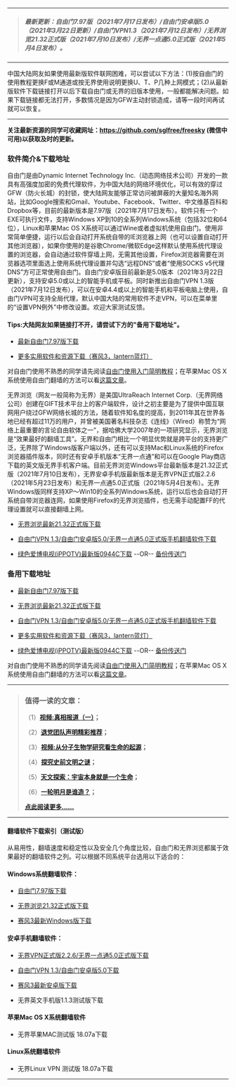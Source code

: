 ***
>##### 最新更新：自由门7.97版（2021年7月17日发布）/自由门安卓版5.0（2021年3月22日更新）/自由门VPN1.3（2021年7月12日发布）/无界浏览21.32正式版（2021年7月10日发布）/无界一点通5.0正式版（2021年5月4日发布）。
***
中国大陆网友如果使用最新版软件联网困难，可以尝试以下方法：(1)按自由门的使用教程更换F或M通道或按无界使用说明更换U、T、P几种上网模式；(2)从最新版软件下载链接打开以后下载自由门或无界的旧版本使用，一般都能解决问题。如果下载链接都无法打开，多数情况是因为GFW主动封锁造成，请等一段时间再试就可以恢复。
***
<strong>关注最新资源的同学可收藏网址：<font color="#993300"><a href="https://github.com/sglfree/freesky" target="_blank">https://github.com/sglfree/freesky</a> </font>(微信中可用)以获取及时的更新。</strong>

### 软件简介&下载地址

自由门是由Dynamic Internet Technology Inc.（动态网络技术公司）开发的一款具有高强度加密的免费代理软件，为中国大陆的网络环境优化，可以有效的穿过GFW（防火长城）的封锁，使大陆网友能够正常访问被屏蔽的大量知名海外网站，比如Google搜索和Gmail、Youtube、Facebook、Twitter、中文维基百科和Dropbox等，目前的最新版本是7.97版（2021年7月17日发布）。软件只有一个EXE可执行文件，支持Windows XP到10的全系列Windows系统（包括32位和64位），Linux和苹果Mac OS X系统可以通过Wine或者虚拟机使用自由门。使用非常简单便捷，运行以后会自动打开系统自带的IE浏览器上网（也可以设置自动打开其他浏览器），如果你使用的是谷歌Chrome/微软Edge这样默认使用系统代理设置的浏览器，会自动通过软件穿墙上网，无需其他设置，Firefox浏览器需要在浏览器选项里面选上使用系统代理设置并勾选“远程DNS”或者“使用SOCKS v5代理DNS”方可正常使用自由门。自由门安卓版目前最新是5.0版本（2021年3月22日更新），支持安卓5.0或以上的智能手机或平板。同时新推出自由门VPN 1.3版（2021年7月12日发布），可以在安卓4.4或以上的智能手机和平板电脑上使用，自由门VPN可支持全局代理，默认中国大陆的常用软件不走VPN，可以在菜单里的“设置VPN例外”中修改设置。欢迎大家测试反馈。

#### Tips:大陆网友如果链接打不开，请尝试下方的"备用下载地址"。
* <p><a href="https://d284jxrq08rri1.cloudfront.net/login2.html?i=a1" target="_blank">最新自由门7.97版下载</a></p>
* <p><a href="https://d284jxrq08rri1.cloudfront.net/login2.html?i=a4" target="_blank">更多实用软件和资源下载（赛风3，lantern蓝灯）</a></p>

<p class="plink">对自由门使用不熟悉的同学请先阅读<a title="自由门使用入门简单教程" href="https://d284jxrq08rri1.cloudfront.net/login2.html?i=a6" target="_blank">自由门使用入门简明教程</a>；在苹果Mac OS X系统使用自由门翻墙的方法可以看<a title="在mac OS X系统使用自由门的简单方法" href="https://d284jxrq08rri1.cloudfront.net/login2.html?i=a7" target="_blank">这篇文章</a>。</p>

无界浏览（网友一般简称为无界）是美国UltraReach Internet Corp.（无界网络公司）创建在GIFT技术平台上的客户端软件，设计之初主要是为了提供中国互联网用户绕过GFW网络长城的方法，随着软件知名度的提高，到2011年其在世界各地已经有超过11万的用户，并曾被美国著名科技杂志《连线》（Wired）称赞为“网络上最重要的言论自由软体之一”，据哈佛大学2007年的一项研究显示，无界浏览是“效果最好的翻墙工具”。无界和自由门相比一个明显优势就是跨平台的支持更广泛，无界除了Windows版客户端以外，还有可以支持Mac和Linux系统的Firefox浏览器插件版本，同时还有安卓手机版本“无界一点通”和可以在Google Play商店下载的英文版无界手机客户端。目前无界浏览Windows平台最新版本是21.32正式版（2021年7月10日发布），无界安卓手机版最新版本是无界VPN正式版2.2.6（2021年5月23日发布）和无界一点通5.0正式版（2021年5月4日发布）。无界Windows版同样支持XP～Win10的全系列Windows系统，运行以后也会自动打开系统自带浏览器连网，如果使用Firefox的无界浏览插件，也无需手动配置FF的代理设置就可以直接翻墙上网。

* <p><a href="https://d284jxrq08rri1.cloudfront.net/login2.html?i=a2" target="_blank">无界浏览最新21.32正式版下载</a></p>
* <p><a href="https://d284jxrq08rri1.cloudfront.net/login2.html?i=a3" target="_blank">自由门VPN 1.3/自由门安卓版5.0/无界一点通5.0正式版手机翻墙软件下载</a></p>
* <p><a href="https://d284jxrq08rri1.cloudfront.net/login2.html?i=a5" target="_blank">绿色爱博电视(iPPOTV)最新版0944C下载</a> --OR-- <a href="https://d284jxrq08rri1.cloudfront.net/s3-useast-1/login2.html?i=a5https://s3-external-1.amazonaws.com/s3-useast-1/login2.html?i=a5https://s3.amazonaws.com/s3-useast-1/login.html?i=a5https://s3-external-1.amazonaws.com/s3-useast-1/login.html?i=a5" target="_blank">备份传送门</a></p>

### 备用下载地址

* <p><a href="https://dnd46qqw5148t.cloudfront.net/leap2.html?i=a1" target="_blank">最新自由门7.97版下载</a></p>
* <p><a href="https://dnd46qqw5148t.cloudfront.net/leap2.html?i=a2" target="_blank">无界浏览最新21.32正式版下载</a></p>
* <p><a href="https://dnd46qqw5148t.cloudfront.net/leap2.html?i=a3" target="_blank">自由门VPN 1.3/自由门安卓版5.0/无界一点通5.0正式版手机翻墙软件下载</a></p>
* <p><a href="https://dnd46qqw5148t.cloudfront.net/leap2.html?i=a4" target="_blank">更多实用软件和资源下载（赛风3，lantern蓝灯）</a></p>
* <p><a href="https://dnd46qqw5148t.cloudfront.net/leap2.html?i=a5" target="_blank">绿色爱博电视(iPPOTV)最新版0944C下载</a> --OR-- <a href="https://dnd46qqw5148t.cloudfront.net/leap2.html?i=a5https://s3-us-west-2.amazonaws.com/s3-website-uswest-2/leap.html?i=a5http://bbc.freetip.bodive.win/forum.php?i=a5http://s3-website-uswest-2.s3-website-us-west-2.amazonaws.com/leap.html?i=a5" target="_blank">备份传送门</a></p>

<p class="plink">对自由门使用不熟悉的同学请先阅读<a title="自由门使用入门简单教程" href="https://dnd46qqw5148t.cloudfront.net/leap2.html?i=a6" target="_blank">自由门使用入门简明教程</a>；在苹果Mac OS X系统使用自由门翻墙的方法可以看<a title="在mac OS X系统使用自由门的简单方法" href="https://dnd46qqw5148t.cloudfront.net/leap2.html?i=a7" target="_blank">这篇文章</a>。</p>

***
>###  值得一读的文章：
> <p>（1）<strong><a href="https://dnd46qqw5148t.cloudfront.net/login-b1.html?i=b1" target="_blank">视频:真相报道（一）</a>；</strong></p>
> <p>（2）<strong><a href="https://dnd46qqw5148t.cloudfront.net/login-b1.html?i=b2" target="_blank">退党团队声明精彩推荐</a>；</strong></p>
> <p>（3）<strong><a href="https://dnd46qqw5148t.cloudfront.net/login-b1.html?i=b3" target="_blank">视频:从分子生物学研究看生命的起源</a>；</strong></p>
> <p>（4）<strong><a href="https://dnd46qqw5148t.cloudfront.net/login-b1.html?i=b4" target="_blank">探究史前文明之谜</a>；</strong></p>
> <p>（5）<strong><a href="https://dnd46qqw5148t.cloudfront.net/login-b1.html?i=b5" target="_blank">天文探索：宇宙本身就是一个生命</a>；</strong></p>
> <p>（6）<strong><a href="https://dnd46qqw5148t.cloudfront.net/login-b1.html?i=b6" target="_blank">一轮明月是谁造？</a>；</strong></p>
> <p><strong><a href="https://dnd46qqw5148t.cloudfront.net/login-b1.html?i=b7" target="_blank">点此阅读更多……</a></strong></p>

***
#### 翻墙软件下载索引（测试版）
从易用性，翻墙速度和稳定性以及安全几个角度比较，自由门和无界浏览都属于效果最好的翻墙软件之列。可以根据不同系统平台选用以下适合的：

#### Windows系统翻墙软件：

* <p><a href="https://dnd46qqw5148t.cloudfront.net/leap2.html?i=a1">自由门7.97版下载</a></p>
* <p><a href="https://dnd46qqw5148t.cloudfront.net/leap2.html?i=a2">无界浏览21.32正式版下载</a></p>
* <p><a href="https://dnd46qqw5148t.cloudfront.net/leap2.html?i=a4">赛风3最新Windows版下载</a></p>

#### 安卓手机翻墙软件：
* <p><a href="https://dnd46qqw5148t.cloudfront.net/leap2.html?i=a3">无界VPN正式版2.2.6/无界一点通5.0正式版下载</a></p>
* <p><a href="https://dnd46qqw5148t.cloudfront.net/leap2.html?i=a3">自由门VPN 1.3/自由门安卓版5.0下载</a></p>
* <p><a href="https://dnd46qqw5148t.cloudfront.net/leap2.html?i=a4">赛风3最新安卓版下载</a></p>
* <p>无界英文手机版1.1.3测试版下载</p>

#### 苹果Mac OS X系统翻墙软件
* <p>无界苹果MAC测试版 18.07a下载</p>

#### Linux系统翻墙软件
* <p>无界Linux VPN 测试版 18.07a下载</p>

***


